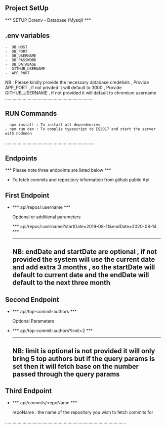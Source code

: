 ## Project SetUp
*** SETUP Dotenv - Database (Mysql) ***
## .env variables
    -  DB_HOST
    -  DB_PORT
    -  DB_USERNAME
    -  DB_PASSWORD
    -  DB_DATABASE
    -  GITHUB_USERNAME
    -  APP_PORT   

NB : Please kindly provide the necessary database credetials , Provide APP_PORT , if not privded it will default to 3000 , Provide GITHUB_USERNAME , if not provided it will default to chromium username 
......................................................................
  
## RUN Commands
    - npm install : To install all dependencies
    - npm run dev : To complie typescript to ES2017 and start the server with nodemon 

........................................................................

## Endpoints

*** Please note three endpoints are listed below ***

   - To fetch commits and repository information from github public Api 
   
   ## First Endpoint
   - *** api/repos/:username ***

      Optional or additional parameters 

      *** api/repos/:username?startDate=2019-08-11&endDate=2020-08-14 ***
    
      ------
      NB: endDate and startDate are optional , if not provided the system will use the current date and add extra 3 months , so the startDate will default to current date and the endDate will default to the next three month
      --------

   ## Second Endpoint
   - *** api/top-commit-authors ***
       
       Optional Parameters 
      
   -  *** api/top-commit-authors?limit=2 ***

      ------
      NB: limit is optional is not provided it will only bring 5 top authors but if the query params is set then it will fetch base on the number passed through the query params 
      --------

   ## Third Endpoint
   - *** api/commits/:repoName ***
      
       repoName : the name of the repository you wish to fetch commits for 

.................................................................................................
